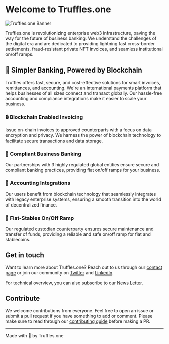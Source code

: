 # Welcome to Truffles.one

![Truffles.one Banner]([https://github.com/](https://github.com/trufflesone/.github/blob/main/image.png?raw=true))

Truffles.one is revolutionizing enterprise web3 infrastructure, paving the way for the future of business banking. We understand the challenges of the digital era and are dedicated to providing lightning fast cross-border settlements, fraud-resistant private NFT invoices, and seamless institutional on/off ramps. 

## 🚀 Simpler Banking, Powered by Blockchain

Truffles offers fast, secure, and cost-effective solutions for smart invoices, remittances, and accounting. We're an international payments platform that helps businesses of all sizes connect and transact globally. Our hassle-free accounting and compliance integrations make it easier to scale your business.

### 🔒 Blockchain Enabled Invoicing
Issue on-chain invoices to approved counterparts with a focus on data encryption and privacy. We harness the power of blockchain technology to facilitate secure transactions and data storage.

### 💼 Compliant Business Banking
Our partnerships with 3 highly regulated global entities ensure secure and compliant banking practices, providing fiat on/off ramps for your business.

### 🔄 Accounting Integrations
Our users benefit from blockchain technology that seamlessly integrates with legacy enterprise systems, ensuring a smooth transition into the world of decentralized finance.

### 💱 Fiat-Stables On/Off Ramp
Our regulated custodian counterparty ensures secure maintenance and transfer of funds, providing a reliable and safe on/off ramp for fiat and stablecoins.

## Get in touch

Want to learn more about Truffles.one? Reach out to us through our [contact page](emailto:contact@truffles.one) or join our community on [Twitter](https://twitter.com/truffles_one) and [LinkedIn](https://www.linkedin.com/company/trufflesone/).

For technical overview, you can also subscribe to our [News Letter](https://truffles.one).

## Contribute
We welcome contributions from everyone. Feel free to open an issue or submit a pull request if you have something to add or comment. Please make sure to read through our [contributing guide](https://github.com/[your-username]/[your-repo-name]/blob/main/CONTRIBUTING.md) before making a PR.

---

Made with 💛 by Truffles.one

